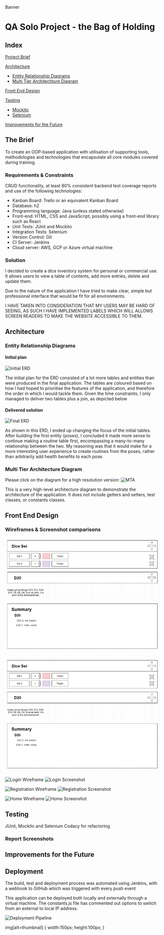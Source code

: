 Banner

# QA Solo Project - the Bag of Holding

## Index
[Project Brief](#brief)
   
[Architecture](#architecture)
   * [Entity Relationship Diagrams](#erd)
   * [Multi Tier Architechture Diagram](#mla)
     
[Front End Design](#FE)

[Testing](#testing)
   * [Mockito](#mockito)
   * [Selenium](#selenium)

[Improvements for the Future](#improve)

<a name="brief"></a>
## The Brief

To create an OOP-based application with utilisation of supporting tools, methodologies and technologies that encapsulate all core modules covered during training.

### Requirements & Constraints
CRUD functionality, at least 80% consistent backend test coverage reports and use of the following technologies:
*	Kanban Board: Trello or an equivalent Kanban Board
*	Database: h2
*	Programming language: Java (unless stated otherwise)
*	Front-end: HTML, CSS and JavaScript, possibly using a front-end library such as React
*	Unit Tests: JUnit and Mockito
*	Integration Tests: Selenium
*	Version Control: Git
*	CI Server: Jenkins
*	Cloud server: AWS, GCP or Azure virtual machine

### Solution

I decided to create a dice inventory system for personal or commercial use. It allows users to view a table of contents, add more entries, delete and update them.

Due to the nature of the application I have tried to make clear, simple but professional interface that would be fit for all environments. 

I HAVE TAKEN INTO CONSIDERATION THAT MY USERS MAY BE HARD OF SEEING, AS SUCH I HAVE IMPLEMENTED LABELS WHICH WILL ALLOWS SCREEN READERS TO MAKE THE WEBSITE ACCESSIBLE TO THEM.

<a name="architecture"></a>
## Architecture
<a name="erd"></a>
### Entity Relationship Diagrams
#### Initial plan
![Initial ERD](/Documentation/ERD_Initial_Plan.jpg)

The initial plan for the ERD consisted of a lot more tables and entities than were produced in the final application. The tables are coloured based on how I had hoped to prioritise the features of the application, and therefore the order in which I would tackle them. Given the time constraints, I only managed to deliver two tables plus a join, as depicted below

#### Delivered solution
![Final ERD](/Documentation/ERD_Final.jpg)

As shown in this ERD, I ended up changing the focus of the initial tables. After building the first entity (poses), I concluded it made more sense to continue making a routine table first, encompassing a many-to-many relationship between the two. My reasoning was that it would make for a more interesting user experience to create routines from the poses, rather than arbitrarily add health benefits to each pose.

<a name="mla"></a>
### Multi Tier Architecture Diagram
Please click on the diagram for a high resolution version:
![MTA](/Documentation/MTA.jpg)

This is a very high-level architecture diagram to demonstrate the architecture of the application. It does not include getters and setters, test classes, or constants classes. 

<a name="FE"></a>
## Front End Design
### Wireframes & Screenshot comparisons

![Initial_Wireframe class=thumbnail](/Documentation/Initial_Wireframe.png "Initial Wireframe")

![Initial_Wireframe](/Documentation/Initial_Wireframe.png "Initial Wireframe")

![Login Wireframe](/Documentation/Login_Wireframe.png)
![Login Screenshot](/Documentation/Login_Screenshot.png)

![Registration Wireframe](/Documentation/Registration_Wireframe.png)
![Registration Screenshot](/Documentation/Registration_Screenshot.png)

![Home Wireframe](/Documentation/Home_Wireframe.png)
![Home Screenshot](/Documentation/Home_Screenshot.png)


<a name="testing"></a>
## Testing

JUnit, Mockito and Selenium
Codacy for refactoring

<a name="reports"></a>
### Report Screenshots

<a name="improve"></a>
## Improvements for the Future



<a name="depl"></a>
## Deployment

The build, test and deployment process was automated using Jenkins, with a webhook to GitHub which was triggered with every push event

This application can be deployed both locally and externally through a virtual machine. The constants.js file has commented out options to switch from an external to local IP address.

![Deployment Pipeline](/Documentation/CI_pipeline.jpg)

img[alt=thumbnail] {
   width:150px;
   height:100px;
}